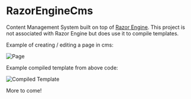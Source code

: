 # RazorEngineCms

Content Management System built on top of [Razor Engine](https://github.com/Antaris/RazorEngine). This project is not associated with Razor Engine but does use it to compile templates.

Example of creating / editing a page in cms:

![Page](http://i.imgur.com/YQlCMIf.png)

Example compiled template from above code:

![Compiled Template](http://i.imgur.com/BBXiTr9.png)

More to come!
